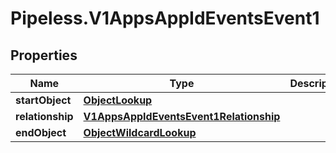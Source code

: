 # Pipeless.V1AppsAppIdEventsEvent1

## Properties

Name | Type | Description | Notes
------------ | ------------- | ------------- | -------------
**startObject** | [**ObjectLookup**](ObjectLookup.md) |  | 
**relationship** | [**V1AppsAppIdEventsEvent1Relationship**](V1AppsAppIdEventsEvent1Relationship.md) |  | 
**endObject** | [**ObjectWildcardLookup**](ObjectWildcardLookup.md) |  | 


